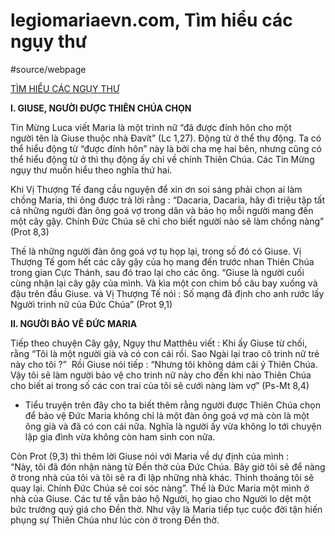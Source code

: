 # legiomariaevn.com, Tìm hiểu các ngụy thư
#source/webpage  

[TÌM HIỂU CÁC NGỤY THƯ](https://legiomariaevn.com/chi-tiet-tin-tuc/360/tim-hieu-cac-nguy-thu.html)

**I. GIUSE, NGƯỜI ĐƯỢC THIÊN CHÚA CHỌN**

Tin Mừng Luca viết Maria là một trinh nữ “đã được đính hôn cho một người tên là Giuse thuộc nhà Đavít” (Lc 1,27). Động từ ở thể thụ động. Ta có thể hiểu động từ “được đính hôn” này là bởi cha mẹ hai bên, nhưng cũng có thể hiểu động từ ở thì thụ động ấy chỉ về chính Thiên Chúa. Các Tin Mừng ngụy thư muốn hiểu theo nghĩa thứ hai.

Khi Vị Thượng Tế đang cầu nguyện để xin ơn soi sáng phải chọn ai làm chồng Maria, thì ông được trả lời rằng : “Dacaria, Dacaria, hãy đi triệu tập tất cả những người đàn ông goá vợ trong dân và bảo họ mỗi người mang đến một cây gậy. Chính Đức Chúa sẽ chỉ cho biết người nào sẽ làm chồng nàng” (Prot 8,3)

Thế là những người đàn ông goá vợ tụ họp lại, trong số đó có Giuse. Vị Thượng Tế gom hết các cây gậy của họ mang đến trước nhan Thiên Chúa trong gian Cực Thánh, sau đó trao lại cho các ông. “Giuse là người cuối cùng nhận lại cây gậy của mình. Và kìa một con chim bồ câu bay xuống và đậu trên đầu Giuse. và Vị Thượng Tế nói : Số mạng đã định cho anh rước lấy Người trinh nữ của Đức Chúa” (Prot 9,1)

**II. NGƯỜI BẢO VÊ ĐỨC MARIA**

Tiếp theo chuyện Cây gậy, Ngụy thư Matthêu viết : Khi ấy Giuse từ chối, rằng “Tôi là một người già và có con cái rồi. Sao Ngài lại trao cô trinh nữ trẻ này cho tôi ?”  Rồi Giuse nói tiếp : “Nhưng tôi không dám cãi ý Thiên Chúa. Vậy tôi sẽ làm người bảo vệ cho trinh nữ này cho đến khi nào Thiên Chúa cho biết ai trong số các con trai của tôi sẽ cưới nàng làm vợ” (Ps-Mt 8,4)

- Tiểu truyện trên đây cho ta biết thêm rằng người được Thiên Chúa chọn để bảo vệ Đức Maria không chỉ là một đàn ông goá vợ mà còn là một ông già và đã có con cái nữa. Nghĩa là người ấy vừa không lo tới chuyện lập gia đình vừa không còn ham sinh con nữa.

Còn Prot (9,3) thì thêm lời Giuse nói với Maria về dự định của mình : “Này, tôi đã đón nhận nàng từ Đền thờ của Đức Chúa. Bây giờ tôi sẽ để nàng ở trong nhà của tôi và tôi sẽ ra đi lập những nhà khác. Thỉnh thoảng tôi sẽ quay lại. Chính Đức Chúa sẽ coi sóc nàng”. Thế là Đức Maria một mình ở nhà của Giuse. Các tư tế vẫn bảo hộ Người, họ giao cho Người lo dệt một bức trướng quý giá cho Đền thờ. Như vậy là Maria tiếp tục cuộc đời tận hiến phụng sự Thiên Chúa như lúc còn ở trong Đền thờ.